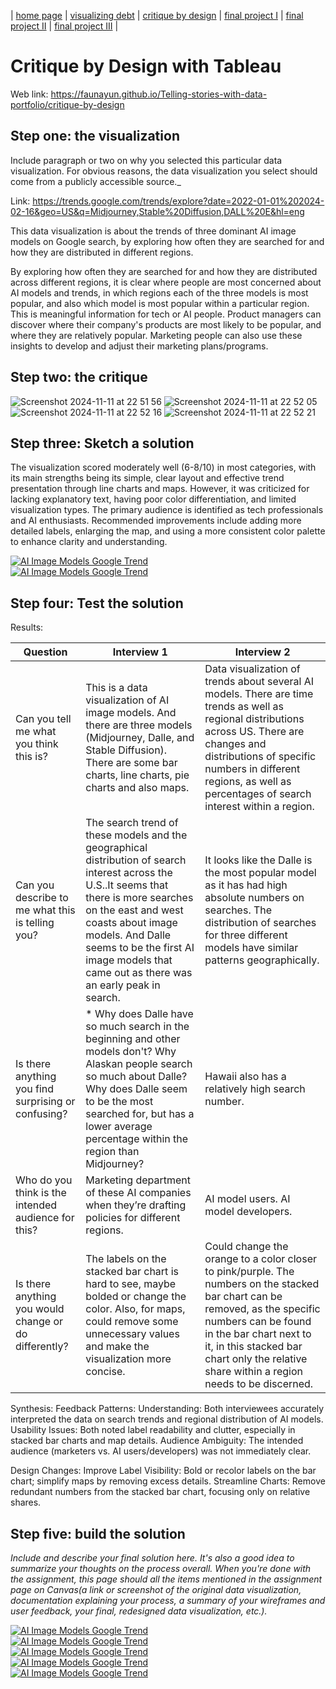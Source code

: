 | [home page](https://cmustudent.github.io/tswd-portfolio-templates/) | [visualizing debt](visualizing-government-debt) | [critique by design](critique-by-design) | [final project I](final-project-part-one) | [final project II](final-project-part-two) | [final project III](final-project-part-three) |

# Critique by Design with Tableau
Web link: https://faunayun.github.io/Telling-stories-with-data-portfolio/critique-by-design

## Step one: the visualization

Include paragraph or two on why you selected this particular data visualization.  For obvious reasons, the data visualization you select should come from a publicly accessible source._

Link: https://trends.google.com/trends/explore?date=2022-01-01%202024-02-16&geo=US&q=Midjourney,Stable%20Diffusion,DALL%20E&hl=eng

This data visualization is about the trends of three dominant AI image models on Google search, by exploring how often they are searched for and how they are distributed in different regions. 

By exploring how often they are searched for and how they are distributed across different regions, it is clear where people are most concerned about AI models and trends, in which regions each of the three models is most popular, and also which model is most popular within a particular region. This is meaningful information for tech or AI people. Product managers can discover where their company's products are most likely to be popular, and where they are relatively popular. Marketing people can also use these insights to develop and adjust their marketing plans/programs.

## Step two: the critique
![Screenshot 2024-11-11 at 22 51 56](https://github.com/user-attachments/assets/44ef4346-fbae-42eb-926d-1e9b67061069)
![Screenshot 2024-11-11 at 22 52 05](https://github.com/user-attachments/assets/21067042-52cc-4393-a82e-1f9dbec1f5c6)
![Screenshot 2024-11-11 at 22 52 16](https://github.com/user-attachments/assets/0fbbae73-d16a-4121-a948-d226c6b6f946)
![Screenshot 2024-11-11 at 22 52 21](https://github.com/user-attachments/assets/c2a716b8-f816-4f8c-ab5f-2cef0652bcdb)

## Step three: Sketch a solution
The visualization scored moderately well (6-8/10) in most categories, with its main strengths being its simple, clear layout and effective trend presentation through line charts and maps. However, it was criticized for lacking explanatory text, having poor color differentiation, and limited visualization types. The primary audience is identified as tech professionals and AI enthusiasts. Recommended improvements include adding more detailed labels, enlarging the map, and using a more consistent color palette to enhance clarity and understanding.

<div class='tableauPlaceholder' id='viz1731366938325' style='position: relative'><noscript><a href='#'><img alt='AI Image Models Google Trend ' src='https:&#47;&#47;public.tableau.com&#47;static&#47;images&#47;C4&#47;C4QWNCXRK&#47;1_rss.png' style='border: none' /></a></noscript><object class='tableauViz'  style='display:none;'><param name='host_url' value='https%3A%2F%2Fpublic.tableau.com%2F' /> <param name='embed_code_version' value='3' /> <param name='path' value='shared&#47;C4QWNCXRK' /> <param name='toolbar' value='yes' /><param name='static_image' value='https:&#47;&#47;public.tableau.com&#47;static&#47;images&#47;C4&#47;C4QWNCXRK&#47;1.png' /> <param name='animate_transition' value='yes' /><param name='display_static_image' value='yes' /><param name='display_spinner' value='yes' /><param name='display_overlay' value='yes' /><param name='display_count' value='yes' /><param name='language' value='zh-CN' /><param name='filter' value='publish=yes' /></object></div>
<script type='text/javascript'>
  var divElement = document.getElementById('viz1731366938325');
  var vizElement = divElement.getElementsByTagName('object')[0];
  vizElement.style.width='1016px';vizElement.style.height='991px';
  var scriptElement = document.createElement('script');
  scriptElement.src = 'https://public.tableau.com/javascripts/api/viz_v1.js';
  vizElement.parentNode.insertBefore(scriptElement, vizElement);
</script>

<div class='tableauPlaceholder' id='viz1731366803485' style='position: relative'><noscript><a href='#'><img alt='AI Image Models Google Trend ' src='https:&#47;&#47;public.tableau.com&#47;static&#47;images&#47;Bo&#47;Book1_17313610407200&#47;Story1&#47;1_rss.png' style='border: none' /></a></noscript><object class='tableauViz'  style='display:none;'><param name='host_url' value='https%3A%2F%2Fpublic.tableau.com%2F' /> <param name='embed_code_version' value='3' /> <param name='site_root' value='' /><param name='name' value='Book1_17313610407200&#47;Story1' /><param name='tabs' value='no' /><param name='toolbar' value='yes' /><param name='static_image' value='https:&#47;&#47;public.tableau.com&#47;static&#47;images&#47;Bo&#47;Book1_17313610407200&#47;Story1&#47;1.png' /> <param name='animate_transition' value='yes' /><param name='display_static_image' value='yes' /><param name='display_spinner' value='yes' /><param name='display_overlay' value='yes' /><param name='display_count' value='yes' /><param name='language' value='zh-CN' /><param name='filter' value='publish=yes' /></object></div>
<script type='text/javascript'>
  var divElement = document.getElementById('viz1731366803485');
  var vizElement = divElement.getElementsByTagName('object')[0];
  vizElement.style.width='1016px';vizElement.style.height='991px';
  var scriptElement = document.createElement('script');
  scriptElement.src = 'https://public.tableau.com/javascripts/api/viz_v1.js';
  vizElement.parentNode.insertBefore(scriptElement, vizElement);
</script>

## Step four: Test the solution
Results: 

| Question | Interview 1 | Interview 2 |
|----------|-------------|-------------|
|Can you tell me what you think this is? |This is a data visualization of AI image models. And there are three models (Midjourney, Dalle, and Stable Diffusion). There are some bar charts, line charts, pie charts and also maps.| Data visualization of trends about several AI models. There are time trends as well as regional distributions across US. There are changes and distributions of specific numbers in different regions, as well as percentages of search interest within a region. |
|Can you describe to me what this is telling you? |The search trend of these models and the geographical distribution of search interest across the U.S..It seems that there is more searches on the east and west coasts about image models. And Dalle seems to be the first AI image models that came out as there was an early peak in search. | It looks like the Dalle is the most popular model as it has had high absolute numbers on searches. The distribution of searches for three different models have similar patterns geographically.|
|Is there anything you find surprising or confusing?| * Why does Dalle have so much search in the beginning and other models don't? Why Alaskan people search so much about Dalle? Why does Dalle seem to be the most searched for, but has a lower average percentage within the region than Midjourney?|Hawaii also has a relatively high search number.|
|Who do you think is the intended audience for this?|Marketing department of these AI companies when they’re drafting policies for different regions.|AI model users. AI model developers.|
|Is there anything you would change or do differently?|The labels on the stacked bar chart is hard to see, maybe bolded or change the color. Also, for maps, could remove some unnecessary values and make the visualization more concise.|Could change the orange to a color closer to pink/purple. The numbers on the stacked bar chart can be removed, as the specific numbers can be found in the bar chart next to it, in this stacked bar chart only the relative share within a region needs to be discerned.|


Synthesis: 
Feedback Patterns:
Understanding: Both interviewees accurately interpreted the data on search trends and regional distribution of AI models.
Usability Issues: Both noted label readability and clutter, especially in stacked bar charts and map details.
Audience Ambiguity: The intended audience (marketers vs. AI users/developers) was not immediately clear.

Design Changes:
Improve Label Visibility: Bold or recolor labels on the bar chart; simplify maps by removing excess details.
Streamline Charts: Remove redundant numbers from the stacked bar chart, focusing only on relative shares.

## Step five: build the solution

_Include and describe your final solution here. It's also a good idea to summarize your thoughts on the process overall. When you're done with the assignment, this page should all the items mentioned in the assignment page on Canvas(a link or screenshot of the original data visualization, documentation explaining your process, a summary of your wireframes and user feedback, your final, redesigned data visualization, etc.)._

<div class='tableauPlaceholder' id='viz1731379044787' style='position: relative'><noscript><a href='#'><img alt='AI Image Models Google Trend ' src='https:&#47;&#47;public.tableau.com&#47;static&#47;images&#47;SJ&#47;SJ8D4BB3B&#47;1_rss.png' style='border: none' /></a></noscript><object class='tableauViz'  style='display:none;'><param name='host_url' value='https%3A%2F%2Fpublic.tableau.com%2F' /> <param name='embed_code_version' value='3' /> <param name='path' value='shared&#47;SJ8D4BB3B' /> <param name='toolbar' value='yes' /><param name='static_image' value='https:&#47;&#47;public.tableau.com&#47;static&#47;images&#47;SJ&#47;SJ8D4BB3B&#47;1.png' /> <param name='animate_transition' value='yes' /><param name='display_static_image' value='yes' /><param name='display_spinner' value='yes' /><param name='display_overlay' value='yes' /><param name='display_count' value='yes' /><param name='language' value='zh-CN' /><param name='filter' value='publish=yes' /></object></div>
<script type='text/javascript'>
  var divElement = document.getElementById('viz1731379044787');
  var vizElement = divElement.getElementsByTagName('object')[0];
  vizElement.style.width='1016px';vizElement.style.height='991px';
  var scriptElement = document.createElement('script');
  scriptElement.src = 'https://public.tableau.com/javascripts/api/viz_v1.js';
  vizElement.parentNode.insertBefore(scriptElement, vizElement);
</script>

<div class='tableauPlaceholder' id='viz1731379162792' style='position: relative'><noscript><a href='#'><img alt='AI Image Models Google Trend ' src='https:&#47;&#47;public.tableau.com&#47;static&#47;images&#47;M7&#47;M72DC2X63&#47;1_rss.png' style='border: none' /></a></noscript><object class='tableauViz'  style='display:none;'><param name='host_url' value='https%3A%2F%2Fpublic.tableau.com%2F' /> <param name='embed_code_version' value='3' /> <param name='path' value='shared&#47;M72DC2X63' /> <param name='toolbar' value='yes' /><param name='static_image' value='https:&#47;&#47;public.tableau.com&#47;static&#47;images&#47;M7&#47;M72DC2X63&#47;1.png' /> <param name='animate_transition' value='yes' /><param name='display_static_image' value='yes' /><param name='display_spinner' value='yes' /><param name='display_overlay' value='yes' /><param name='display_count' value='yes' /><param name='language' value='zh-CN' /><param name='filter' value='publish=yes' /></object></div>
<script type='text/javascript'>
  var divElement = document.getElementById('viz1731379162792');
  var vizElement = divElement.getElementsByTagName('object')[0];
  vizElement.style.width='1016px';vizElement.style.height='991px';
  var scriptElement = document.createElement('script');
  scriptElement.src = 'https://public.tableau.com/javascripts/api/viz_v1.js';
  vizElement.parentNode.insertBefore(scriptElement, vizElement);
</script>

<div class='tableauPlaceholder' id='viz1731379198583' style='position: relative'><noscript><a href='#'><img alt='AI Image Models Google Trend ' src='https:&#47;&#47;public.tableau.com&#47;static&#47;images&#47;7K&#47;7KZRJF3MY&#47;1_rss.png' style='border: none' /></a></noscript><object class='tableauViz'  style='display:none;'><param name='host_url' value='https%3A%2F%2Fpublic.tableau.com%2F' /> <param name='embed_code_version' value='3' /> <param name='path' value='shared&#47;7KZRJF3MY' /> <param name='toolbar' value='yes' /><param name='static_image' value='https:&#47;&#47;public.tableau.com&#47;static&#47;images&#47;7K&#47;7KZRJF3MY&#47;1.png' /> <param name='animate_transition' value='yes' /><param name='display_static_image' value='yes' /><param name='display_spinner' value='yes' /><param name='display_overlay' value='yes' /><param name='display_count' value='yes' /><param name='language' value='zh-CN' /><param name='filter' value='publish=yes' /></object></div>
<script type='text/javascript'>
  var divElement = document.getElementById('viz1731379198583'); 
  var vizElement = divElement.getElementsByTagName('object')[0];
  vizElement.style.width='1016px';vizElement.style.height='991px';
  var scriptElement = document.createElement('script');
  scriptElement.src = 'https://public.tableau.com/javascripts/api/viz_v1.js';
  vizElement.parentNode.insertBefore(scriptElement, vizElement);
</script>

<div class='tableauPlaceholder' id='viz1731379226363' style='position: relative'><noscript><a href='#'><img alt='AI Image Models Google Trend ' src='https:&#47;&#47;public.tableau.com&#47;static&#47;images&#47;Ai&#47;Aiimagemodelsgoogletrend&#47;Story1&#47;1_rss.png' style='border: none' /></a></noscript><object class='tableauViz'  style='display:none;'><param name='host_url' value='https%3A%2F%2Fpublic.tableau.com%2F' /> <param name='embed_code_version' value='3' /> <param name='site_root' value='' /><param name='name' value='Aiimagemodelsgoogletrend&#47;Story1' /><param name='tabs' value='no' /><param name='toolbar' value='yes' /><param name='static_image' value='https:&#47;&#47;public.tableau.com&#47;static&#47;images&#47;Ai&#47;Aiimagemodelsgoogletrend&#47;Story1&#47;1.png' /> <param name='animate_transition' value='yes' /><param name='display_static_image' value='yes' /><param name='display_spinner' value='yes' /><param name='display_overlay' value='yes' /><param name='display_count' value='yes' /><param name='language' value='zh-CN' /><param name='filter' value='publish=yes' /></object></div>
<script type='text/javascript'>
  var divElement = document.getElementById('viz1731379226363');
  var vizElement = divElement.getElementsByTagName('object')[0];
  vizElement.style.width='1016px';vizElement.style.height='991px';
  var scriptElement = document.createElement('script');
  scriptElement.src = 'https://public.tableau.com/javascripts/api/viz_v1.js';
  vizElement.parentNode.insertBefore(scriptElement, vizElement);
</script>

<div class='tableauPlaceholder' id='viz1731379262306' style='position: relative'><noscript><a href='#'><img alt='AI Image Models Google Trend ' src='https:&#47;&#47;public.tableau.com&#47;static&#47;images&#47;2G&#47;2GFBHDZFK&#47;1_rss.png' style='border: none' /></a></noscript><object class='tableauViz'  style='display:none;'><param name='host_url' value='https%3A%2F%2Fpublic.tableau.com%2F' /> <param name='embed_code_version' value='3' /> <param name='path' value='shared&#47;2GFBHDZFK' /> <param name='toolbar' value='yes' /><param name='static_image' value='https:&#47;&#47;public.tableau.com&#47;static&#47;images&#47;2G&#47;2GFBHDZFK&#47;1.png' /> <param name='animate_transition' value='yes' /><param name='display_static_image' value='yes' /><param name='display_spinner' value='yes' /><param name='display_overlay' value='yes' /><param name='display_count' value='yes' /><param name='language' value='zh-CN' /><param name='filter' value='publish=yes' /></object></div>
<script type='text/javascript'>
  var divElement = document.getElementById('viz1731379262306');
  var vizElement = divElement.getElementsByTagName('object')[0];
  vizElement.style.width='1016px';vizElement.style.height='991px';
  var scriptElement = document.createElement('script');
  scriptElement.src = 'https://public.tableau.com/javascripts/api/viz_v1.js';
  vizElement.parentNode.insertBefore(scriptElement, vizElement);
</script>


